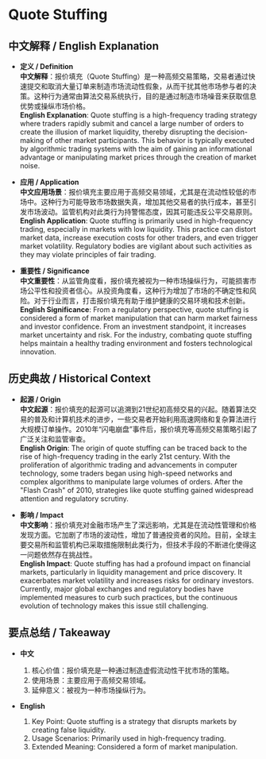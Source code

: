 # Quote Stuffing

## 中文解释 / English Explanation

* **定义 / Definition**  
  **中文解释**：报价填充（Quote Stuffing）是一种高频交易策略，交易者通过快速提交和取消大量订单来制造市场流动性假象，从而干扰其他市场参与者的决策。这种行为通常由算法交易系统执行，目的是通过制造市场噪音来获取信息优势或操纵市场价格。  
  **English Explanation**: Quote stuffing is a high-frequency trading strategy where traders rapidly submit and cancel a large number of orders to create the illusion of market liquidity, thereby disrupting the decision-making of other market participants. This behavior is typically executed by algorithmic trading systems with the aim of gaining an informational advantage or manipulating market prices through the creation of market noise.

* **应用 / Application**  
  **中文应用场景**：报价填充主要应用于高频交易领域，尤其是在流动性较低的市场中。这种行为可能导致市场数据失真，增加其他交易者的执行成本，甚至引发市场波动。监管机构对此类行为持警惕态度，因其可能违反公平交易原则。  
  **English Application**: Quote stuffing is primarily used in high-frequency trading, especially in markets with low liquidity. This practice can distort market data, increase execution costs for other traders, and even trigger market volatility. Regulatory bodies are vigilant about such activities as they may violate principles of fair trading.

* **重要性 / Significance**  
  **中文重要性**：从监管角度看，报价填充被视为一种市场操纵行为，可能损害市场公平性和投资者信心。从投资角度看，这种行为增加了市场的不确定性和风险。对于行业而言，打击报价填充有助于维护健康的交易环境和技术创新。  
  **English Significance**: From a regulatory perspective, quote stuffing is considered a form of market manipulation that can harm market fairness and investor confidence. From an investment standpoint, it increases market uncertainty and risk. For the industry, combating quote stuffing helps maintain a healthy trading environment and fosters technological innovation.

## 历史典故 / Historical Context

* **起源 / Origin**  
  **中文起源**：报价填充的起源可以追溯到21世纪初高频交易的兴起。随着算法交易的普及和计算机技术的进步，一些交易者开始利用高速网络和复杂算法进行大规模订单操作。2010年“闪电崩盘”事件后，报价填充等高频交易策略引起了广泛关注和监管审查。  
  **English Origin**: The origin of quote stuffing can be traced back to the rise of high-frequency trading in the early 21st century. With the proliferation of algorithmic trading and advancements in computer technology, some traders began using high-speed networks and complex algorithms to manipulate large volumes of orders. After the "Flash Crash" of 2010, strategies like quote stuffing gained widespread attention and regulatory scrutiny.

* **影响 / Impact**  
  **中文影响**：报价填充对金融市场产生了深远影响，尤其是在流动性管理和价格发现方面。它加剧了市场的波动性，增加了普通投资者的风险。目前，全球主要交易所和监管机构已采取措施限制此类行为，但技术手段的不断进化使得这一问题依然存在挑战性。  
  **English Impact**: Quote stuffing has had a profound impact on financial markets, particularly in liquidity management and price discovery. It exacerbates market volatility and increases risks for ordinary investors. Currently, major global exchanges and regulatory bodies have implemented measures to curb such practices, but the continuous evolution of technology makes this issue still challenging.

## 要点总结 / Takeaway

* **中文**  
  1. 核心价值：报价填充是一种通过制造虚假流动性干扰市场的策略。
  2. 使用场景：主要应用于高频交易领域。
  3. 延伸意义：被视为一种市场操纵行为。

* **English**  
  1. Key Point: Quote stuffing is a strategy that disrupts markets by creating false liquidity.
  2. Usage Scenarios: Primarily used in high-frequency trading.
  3. Extended Meaning: Considered a form of market manipulation.